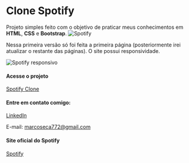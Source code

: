 # Clone Spotify
Projeto simples feito com o objetivo de praticar meus conhecimentos em **HTML**, **CSS** e **Bootstrap**.
![Spotify](https://i.imgur.com/ghLXx6x.png "Spotify")

Nessa primeira versão só foi feita a primeira página (posteriormente irei atualizar o restante das páginas). O site possui responsividade.

![Spotify responsivo](https://i.imgur.com/fakoTuT.png "Spotify responsivo")

#### Acesse o projeto
[Spotify Clone](https://marcos-gabriel.github.io/spotify-bootstrap/ "Spotify Clone")

#### Entre em contato comigo:
[LinkedIn](https://www.linkedin.com/in/marcos-gabriel-0b4586165/ "LinkedIn")

E-mail: marcoseca772@gmail.com

#### Site oficial do Spotify
[Spotify](https://www.spotify.com/br/ "Spotify")
